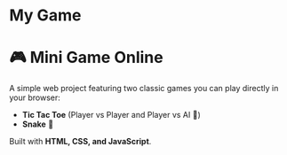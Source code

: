 # My Game
# 🎮 Mini Game Online

A simple web project featuring two classic games you can play directly in your browser:  
- **Tic Tac Toe** (Player vs Player and Player vs AI 🤖)  
- **Snake** 🐍  

Built with **HTML, CSS, and JavaScript**.
